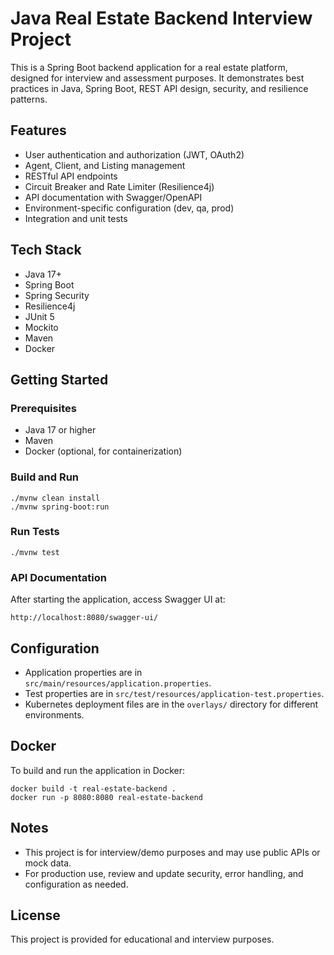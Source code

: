# Java Real Estate Backend Interview Project

This is a Spring Boot backend application for a real estate platform, designed for interview and assessment purposes. It demonstrates best practices in Java, Spring Boot, REST API design, security, and resilience patterns.

## Features
- User authentication and authorization (JWT, OAuth2)
- Agent, Client, and Listing management
- RESTful API endpoints
- Circuit Breaker and Rate Limiter (Resilience4j)
- API documentation with Swagger/OpenAPI
- Environment-specific configuration (dev, qa, prod)
- Integration and unit tests

## Tech Stack
- Java 17+
- Spring Boot
- Spring Security
- Resilience4j
- JUnit 5
- Mockito
- Maven
- Docker

## Getting Started

### Prerequisites
- Java 17 or higher
- Maven
- Docker (optional, for containerization)

### Build and Run

```
./mvnw clean install
./mvnw spring-boot:run
```

### Run Tests

```
./mvnw test
```

### API Documentation
After starting the application, access Swagger UI at:
```
http://localhost:8080/swagger-ui/
```

## Configuration
- Application properties are in `src/main/resources/application.properties`.
- Test properties are in `src/test/resources/application-test.properties`.
- Kubernetes deployment files are in the `overlays/` directory for different environments.

## Docker
To build and run the application in Docker:
```
docker build -t real-estate-backend .
docker run -p 8080:8080 real-estate-backend
```

## Notes
- This project is for interview/demo purposes and may use public APIs or mock data.
- For production use, review and update security, error handling, and configuration as needed.

## License
This project is provided for educational and interview purposes.
